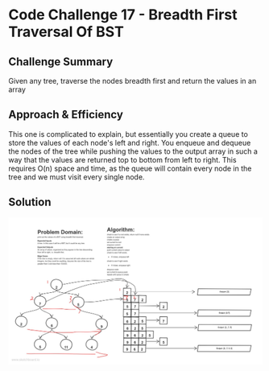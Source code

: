 # Code Challenge 17 - Breadth First Traversal Of BST

## Challenge Summary
Given any tree, traverse the nodes breadth first and return the values in an array

## Approach & Efficiency
<!-- What approach did you take? Why? What is the Big O space/time for this approach? -->
This one is complicated to explain, but essentially you create a queue to store the values of each node's left and right.  You enqueue and dequeue the nodes of the tree while pushing the values to the output array in such a way that the values are returned top to bottom from left to right.  This requires O(n) space and time, as the queue will contain every node in the tree and we must visit every single node.

## Solution
![WhiteBoard](../../assets/cc17.jpg)